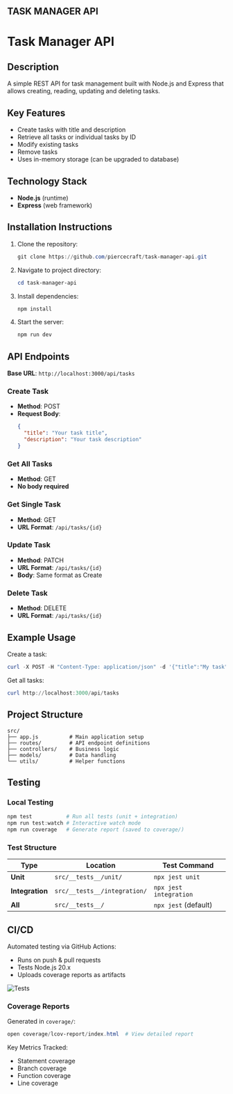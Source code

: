 ## TASK MANAGER API

# Task Manager API

## Description

A simple REST API for task management built with Node.js and Express that allows creating, reading, updating and deleting tasks.

## Key Features

- Create tasks with title and description
- Retrieve all tasks or individual tasks by ID
- Modify existing tasks
- Remove tasks
- Uses in-memory storage (can be upgraded to database)

## Technology Stack

- **Node.js** (runtime)
- **Express** (web framework)

## Installation Instructions

1. Clone the repository:
   ```powershell
   git clone https://github.com/piercecraft/task-manager-api.git
   ```
2. Navigate to project directory:
   ```powershell
   cd task-manager-api
   ```
3. Install dependencies:
   ```powershell
   npm install
   ```
4. Start the server:
   ```powershell
   npm run dev
   ```

## API Endpoints

**Base URL**: `http://localhost:3000/api/tasks`

### Create Task

- **Method**: POST
- **Request Body**:
  ```json
  {
    "title": "Your task title",
    "description": "Your task description"
  }
  ```

### Get All Tasks

- **Method**: GET
- **No body required**

### Get Single Task

- **Method**: GET
- **URL Format**: `/api/tasks/{id}`

### Update Task

- **Method**: PATCH
- **URL Format**: `/api/tasks/{id}`
- **Body**: Same format as Create

### Delete Task

- **Method**: DELETE
- **URL Format**: `/api/tasks/{id}`

## Example Usage

Create a task:

```powershell
curl -X POST -H "Content-Type: application/json" -d '{"title":"My task"}' http://localhost:3000/api/tasks
```

Get all tasks:

```powershell
curl http://localhost:3000/api/tasks
```

## Project Structure

```
src/
├── app.js          # Main application setup
├── routes/         # API endpoint definitions
├── controllers/    # Business logic
├── models/         # Data handling
└── utils/          # Helper functions
```

## Testing

### Local Testing

```powershell
npm test           # Run all tests (unit + integration)
npm run test:watch # Interactive watch mode
npm run coverage   # Generate report (saved to coverage/)
```

### Test Structure

| Type            | Location                     | Test Command           |
| --------------- | ---------------------------- | ---------------------- |
| **Unit**        | `src/__tests__/unit/`        | `npx jest unit`        |
| **Integration** | `src/__tests__/integration/` | `npx jest integration` |
| **All**         | `src/__tests__/`             | `npx jest` (default)   |

## CI/CD

Automated testing via GitHub Actions:

- Runs on push & pull requests
- Tests Node.js 20.x
- Uploads coverage reports as artifacts

![Tests](https://github.com/piercecraft/task-manager-api/actions/workflows/tests.yml/badge.svg)

### Coverage Reports

Generated in `coverage/`:

```powershell
open coverage/lcov-report/index.html  # View detailed report
```

Key Metrics Tracked:

- Statement coverage
- Branch coverage
- Function coverage
- Line coverage
